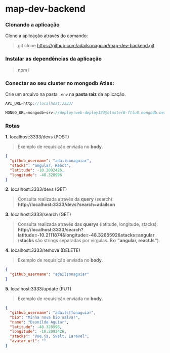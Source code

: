 # map-dev-backend

### Clonando a aplicação

Clone a aplicação através do comando:

> git clone https://github.com/adailsonaguiar/map-dev-backend.git

### Instalar as dependências da aplicação

> npm i

### Conectar ao seu cluster no mongodb Atlas:

Crie um arquivo na pasta `.env` na **pasta raiz** da aplicação.

```javascript
API_URL=http://localhost:3333/

MONGO_URL=mongodb+srv://deploy:web-deploy123@cluster0-ftlu8.mongodb.net/test?retryWrites=true&w=majority
```

### Rotas

**1.** localhost:3333/devs (POST)

> Exemplo de requisição enviada no **body**.

```json
{
  "github_username": "adailsonaguiar",
  "stacks": "angular, React",
  "latitude": -10.2092426,
  "longitude": -48.328996
}
```

**2.** localhost:3333/devs (GET)

> Consulta realizada através da **query** (search): **http://localhost:3333/devs?search=adailson**

**3.** localhost:3333/search (GET)

> Consulta realizada através das **querys** (latitude, longitude, stacks): **http://localhost:3333/search?latitude=-10.2111874&longitude=-48.3265592&stacks=angular**
> (**stacks** são strings separadas por vírgulas. **Ex: "angular, reactJs"**).

**4.** localhost:3333/remove (DELETE)

> Exemplo de requisição enviada no **body**.

```json
{
  "github_username": "adailsonaguiar"
}
```

**5.** localhost:3333/update (PUT)

> Exemplo de requisição enviada no **body**.

```json
{
  "github_username": "adailsffonaguiar",
  "bio": "Minha nova bio salva!",
  "name": "Deonilde Aguiar",
  "latitude": -48.328996,
  "longitude": -10.2092426,
  "stacks": "Vue.js, Svelt, Laravel",
  "avatar_url": ""
}
```
